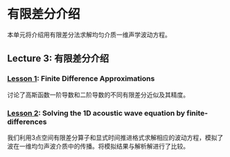 # 有限差分介绍

本单元将介绍用有限差分法求解均匀介质一维声学波动方程。

## Lecture 3: 有限差分介绍

### [Lesson 1](http://nbviewer.ipython.org/urls/github.com/daniel-koehn/Theory-of-seismic-waves-II/tree/master/03_Intro_finite_differences/1_fd_intro.ipynb): Finite Difference Approximations

讨论了高斯函数一阶导数和二阶导数的不同有限差分近似及其精度。

### [Lesson 2](http://nbviewer.ipython.org/urls/github.com/daniel-koehn/Theory-of-seismic-waves-II/tree/master/03_Intro_finite_differences/2_fd_ac1d.ipynb): Solving the 1D acoustic wave equation by finite-differences

我们利用3点空间有限差分算子和显式时间推进格式求解相应的波动方程，模拟了波在一维均匀声波介质中的传播。将模拟结果与解析解进行了比较。
